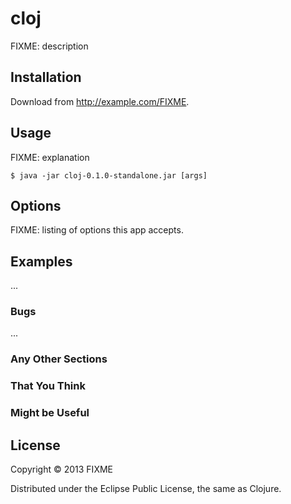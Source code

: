 # cloj

FIXME: description

## Installation

Download from http://example.com/FIXME.

## Usage

FIXME: explanation

    $ java -jar cloj-0.1.0-standalone.jar [args]

## Options

FIXME: listing of options this app accepts.

## Examples

...

### Bugs

...

### Any Other Sections
### That You Think
### Might be Useful

## License

Copyright © 2013 FIXME

Distributed under the Eclipse Public License, the same as Clojure.
